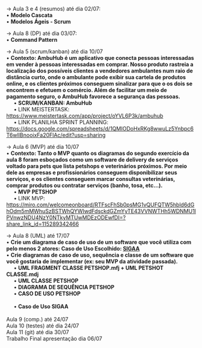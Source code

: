 -> Aula 3 e 4 (resumos) até dia 02/07: <br>
  • <b>Modelo Cascata</b><br> 
    • <b>Modelos Ágeis - Scrum</b>

-> Aula 8 (DP) até dia 03/07: <br>
    • <b>Command Pattern</b><br>
    
-> Aula 5 (scrum/kanban) até dia 10/07<br>
• <b>Contexto: AmbuHub é um aplicativo que conecta pessoas interessadas em vender à pessoas interessadas em comprar. Nosso produto rastreia a localização dos possíveis clientes a vendedores ambulantes num raio de distância curto, onde o ambulante pode exibir sua cartela de produtos online, e os clientes próximos conseguem sinalizar para que o os dois se encontrem e efetuem o comércio. Além de facilitar um meio de pagamento seguro, o AmbuHub favorece a segurança das pessoas. </b><br>
     &nbsp;&nbsp;&nbsp;&nbsp;&nbsp;• <b>SCRUM/KANBAN: AmbuHub</b><br>
     &nbsp;&nbsp;&nbsp;&nbsp;&nbsp;• LINK MEISTERTASK: https://www.meistertask.com/app/project/oYVL6P3k/ambuhub<br>
     &nbsp;&nbsp;&nbsp;&nbsp;&nbsp;• LINK PLANILHA SPRINT PLANNING: https://docs.google.com/spreadsheets/d/1QMIODoHxRKg8wwuLz5Ynbpc6T6wlIBnooixFa20FlAc/edit?usp=sharing

-> Aula 6 (MVP) até dia 10/07<br>
    • <b>Contexto: Tanto o MVP quanto os diagramas do segundo exercício da aula 8 foram esboçados como um software de delivery de serviços voltado para pets que lista petshops e veterinários próximos. Por meio dele as empresas e profissionários conseguem disponibilizar seus serviços, e os clientes conseguem marcar consultas veterinárias, comprar produtos ou contratar serviços (banho, tosa, etc...). </b><br>
     &nbsp;&nbsp;&nbsp;&nbsp;&nbsp;• <b>MVP PETSHOP</b><br>
     &nbsp;&nbsp;&nbsp;&nbsp;&nbsp;• LINK MVP: https://miro.com/welcomeonboard/RTFscFhSb0psMG1vQUFQTW5hbld6dGhOdm5mMWhuSzBSTWhQYWIwdFdsckdGZmYyTE43VVNWTHh5WDNMU1lPVnwzNDU4NzY0NTkyMTUwMDEzODEwfDI=?share_link_id=115289342466<BR>

-> Aula 8 (UML) até 17/07<br>
    • <b>Crie um diagrama de caso de uso de um software que você utiliza com pelo menos 2 atores: Caso de Uso Escolhido: <u>SIGAA</u></b><br>
    • <b>Crie diagramas de caso de uso, sequência e classe de um software que você gostaria de implementar (ex: seu MVP da atividade passada).</b><br>
   &nbsp;&nbsp;&nbsp;&nbsp;&nbsp;• <b>UML FRAGMENT CLASSE PETSHOP.mfj + UML PETSHOT CLASSE.mdj</b><br>
   &nbsp;&nbsp;&nbsp;&nbsp;&nbsp;• <b>UML CLASSE PETSHOP</b><br>
   &nbsp;&nbsp;&nbsp;&nbsp;&nbsp;• <b>DIAGRAMA DE SEQUÊNCIA PETSHOP</b><br> 
   &nbsp;&nbsp;&nbsp;&nbsp;&nbsp;• <b>CASO DE USO PETSHOP</b><br>  
   &nbsp;&nbsp;&nbsp;&nbsp;&nbsp;• <b>Caso de Uso SIGAA</b><br>  
   Aula 9 (comp.) até 24/07<BR>
Aula 10 (testes) até dia 24/07<BR>
Aula 11 (git) até dia 30/07<BR>
Trabalho Final apresentação dia 06/07<BR> 

 
